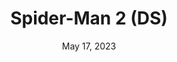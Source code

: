 ---
layout: nds
title: "Spider-Man 2 (DS)"
categories:
 - approved
 - nds
 - universal
 - safe
tags:
- spiderman
series:
- spiderman
date: May 17, 2023
permalink: /games/spider-man-2-ds/play/details
publisher: Activision
gid: spider-man-2-ds
edition: us
---